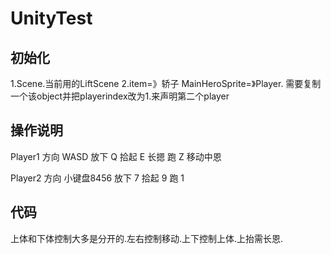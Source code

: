 # UnityTest

## 初始化
1.Scene.当前用的LiftScene
2.item=》轿子 MainHeroSprite=》Player. 需要复制一个该object并把playerindex改为1.来声明第二个player

## 操作说明
Player1 
方向  WASD 
放下  Q
拾起  E 长摁
跑    Z 移动中恩

Player2
方向 小键盘8456
放下  7
拾起  9
跑    1

## 代码
上体和下体控制大多是分开的.左右控制移动.上下控制上体.上抬需长恩.
